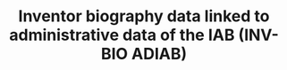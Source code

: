 ---
contributors: Fabian Gaessler, M. Dorner, D. Harhoff, K. Hoisl and F. Poege
cost: free
description: 'We introduce the employer-employee inventor dataset INV-BIO ADIAB 1980-2014,
  which records complete biographies of more than 150,000 inventors in Germany between
  1980 and 2014. This dataset tracks each inventor’s employment status and inventive
  output over time with high precision.


  Linked at the person level, the INV-BIO ADIAB data comprise about 150,000 inventors
  in Germany with daily information on their employment careers drawn from IAB data
  sources and detailed patent track records for inventions registered at the European
  Patent Office or the German Patent and Trademark Office, respectively. All inventors
  recorded in the INV-BIO ADIAB data filed at least one patent with the European Patent
  Office between 1999 and 2011 and were identified in the administrative labor market
  data of the IAB as employees and disambiguated using a combination of record linkage
  and machine learning methods.'
doi: 10.5164/IAB.INV-BIO-ADIAB8014.de.en.v1
last_edit: Mon, 19 Jun 2023 16:35:52 GMT
location: https://fdz.iab.de/en/our-data-products/individual-and-household-data/inv-bio-adiab/
maintained_by: IAB FDZ
open_access: 'FALSE'
shortname: inv_bio
tags:
- patents
- biography
- inventors
- EPO
- Germany
timeframe: 1980-2014
title: Inventor biography data linked to administrative data of the IAB (INV-BIO ADIAB)
uuid: c379def9-ecaa-484b-8f8e-ed401eec70d3
versioning: 'FALSE'
---